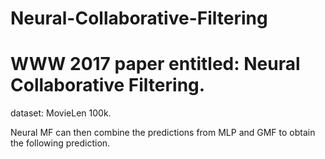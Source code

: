 # Neural-Collaborative-Filtering
# WWW 2017 paper entitled: Neural Collaborative Filtering. 
dataset: MovieLen 100k. 

Neural MF can then combine the predictions from MLP and GMF to obtain the following prediction.
